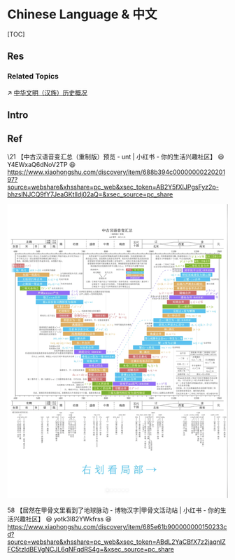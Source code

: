 # Chinese Language & 中文

[TOC]



## Res
### Related Topics
↗ [中华文明（汉族）历史概况](../../../../Social%20Science/🌏%20Politics%20&%20Demography/Countries%20Overview/Asia/China%20🇨🇳/中华文明（汉族）历史概况/中华文明（汉族）历史概况.md)



## Intro



## Ref
\21 【中古汉语音变汇总（重制版）预览 - unt | 小红书 - 你的生活兴趣社区】 😆 Y4EWxaQ6dNoV2TP 😆 https://www.xiaohongshu.com/discovery/item/688b394c0000000022020197?source=webshare&xhsshare=pc_web&xsec_token=AB2Y5fXIJPgsFyz2p-bhzslNJCQ9fY7JeaGKtIldj02aQ=&xsec_source=pc_share

![](../../../../../Assets/Pics/Screenshot%202025-08-24%20at%2012.31.28.png)

58 【居然在甲骨文里看到了地球脉动 - 博物汉字|甲骨文活动站 | 小红书 - 你的生活兴趣社区】 😆 yotk3l82YWkfrss 😆 https://www.xiaohongshu.com/discovery/item/685e61b900000000150233cd?source=webshare&xhsshare=pc_web&xsec_token=ABdL2YaCBfX7z2jaqnIZFC5tzldBEVgNCJL6qNFqdRS4g=&xsec_source=pc_share
